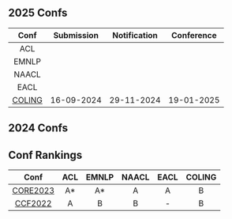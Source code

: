 
## 2025 Confs

|  Conf  | Submission    |   Notification  |   Conference  | 
| :---:  |    :----:     |     :---:       |     :---:     | 
|  ACL   |               |                 |               |  
|  EMNLP |               |                 |               |  
|  NAACL |               |                 |               |   
|  EACL  |               |                 |               |   
| [COLING](https://coling2025.org/) | 16-09-2024 | 29-11-2024 | 19-01-2025 |  

## 2024 Confs

## Conf Rankings
|  Conf  |   ACL   |   EMNLP  |   NAACL  | EACL | COLING |
| :---:  | :----:  |   :---:  |  :---:     | :---:  | :---: |
| [CORE2023](https://portal.core.edu.au/conf-ranks/) | A* | A* | A | A | B |
| [CCF2022](https://www.ccf.org.cn/) |        A       |          B       |       B        |   -   |   B   |
<!--stackedit_data:
eyJoaXN0b3J5IjpbLTcwMzg2NzE4LC02MDc2Mjc1OTIsMTU2OD
k4Nzk1LC0xMTE5MDgwMjAsLTU3ODUwODU1NiwtNzQzNjk3NjA1
LDM1MjcyNzc1Niw4NjQ5MjU5MDEsLTE4NTgxNzk5OTIsMjA3OD
c2ODgxNCwtNzE1NjcyODUyLDEwODk0NDk0MjJdfQ==
-->